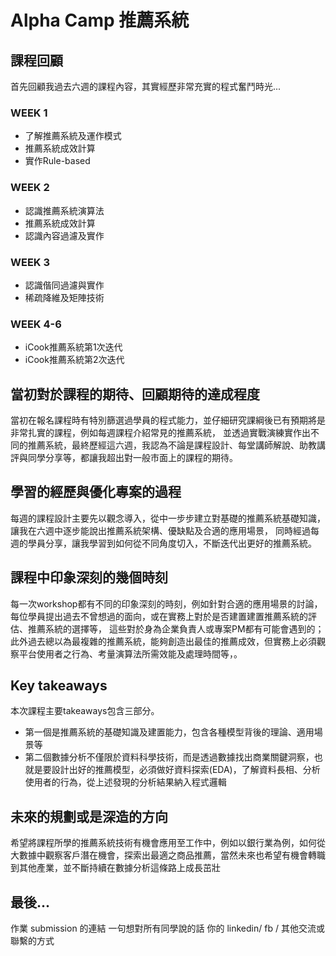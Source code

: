 # Alpha Camp 推薦系統

## 課程回顧
首先回顧我過去六週的課程內容，其實經歷非常充實的程式奮鬥時光...
### WEEK 1
  * 了解推薦系統及運作模式
  * 推薦系統成效計算
  * 實作Rule-based
### WEEK 2
  * 認識推薦系統演算法
  * 推薦系統成效計算
  * 認識內容過濾及實作
### WEEK 3
  * 認識偕同過濾與實作
  * 稀疏降維及矩陣技術
### WEEK 4-6
  * iCook推薦系統第1次迭代
  * iCook推薦系統第2次迭代

## 當初對於課程的期待、回顧期待的達成程度
當初在報名課程時有特別篩選過學員的程式能力，並仔細研究課綱後已有預期將是非常扎實的課程，例如每週課程介紹常見的推薦系統，
並透過實戰演練實作出不同的推薦系統，最終歷經這六週，我認為不論是課程設計、每堂講師解說、助教講評與同學分享等，都讓我超出對一般市面上的課程的期待。

## 學習的經歷與優化專案的過程
每週的課程設計主要先以觀念導入，從中一步步建立對基礎的推薦系統基礎知識，讓我在六週中逐步能說出推薦系統架構、優缺點及合適的應用場景，
同時經過每週的學員分享，讓我學習到如何從不同角度切入，不斷迭代出更好的推薦系統。

## 課程中印象深刻的幾個時刻
每一次workshop都有不同的印象深刻的時刻，例如針對合適的應用場景的討論，每位學員提出過去不曾想過的面向，或在實務上對於是否建置建置推薦系統的評估、推薦系統的選擇等，
這些對於身為企業負責人或專案PM都有可能會遇到的；此外過去總以為最複雜的推薦系統，能夠創造出最佳的推薦成效，但實務上必須觀察平台使用者之行為、考量演算法所需效能及處理時間等，。

## Key takeaways
本次課程主要takeaways包含三部分。
* 第一個是推薦系統的基礎知識及建置能力，包含各種模型背後的理論、適用場景等
* 第二個數據分析不僅限於資料科學技術，而是透過數據找出商業關鍵洞察，也就是要設計出好的推薦模型，必須做好資料探索(EDA)，了解資料長相、分析使用者的行為，從上述發現的分析結果納入程式邏輯
## 未來的規劃或是深造的方向
希望將課程所學的推薦系統技術有機會應用至工作中，例如以銀行業為例，如何從大數據中觀察客戶潛在機會，探索出最適之商品推薦，當然未來也希望有機會轉職到其他產業，並不斷持續在數據分析這條路上成長茁壯

## 最後...
作業 submission 的連結
一句想對所有同學說的話
你的 linkedin/ fb / 其他交流或聯繫的方式
